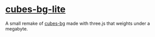 # [cubes-bg-lite](https://meterel.github.io/cubes-bg-lite)
 
A small remake of [cubes-bg](https://github.com/Meterel/cubes-bg) made with three.js that weights under a megabyte.
